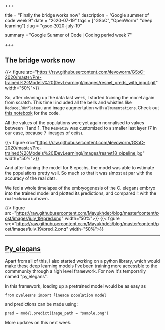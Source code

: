 +++


title = "Finally the bridge works now"
description = "Google summer of code week 9"
date = "2020-07-19"
tags = ["GSoC", "OpenWorm", "deep learning"]
slug = "gsoc-2020-july-19"

summary = "Google Summer of Code | Coding period week 7"


+++

## The bridge works now 

{{< figure src="https://raw.githubusercontent.com/devoworm/GSoC-2020/master/Pre-trained%20Models%20(DevLearning)/images/resnet_preds_with_input.gif" width="50%">}}

So, after cleaning up the data last week, I started training the model again from scratch. This time I included all the bells and whistles like `ReduceLROnPlateau` and image augmentation with `albumentations`. Check out  [this notebook](https://nbviewer.jupyter.org/github/devoworm/GSoC-2020/blob/master/Pre-trained%20Models%20%28DevLearning%29/notebooks/embryo_analysis/video_analysis/estimate_cell_family_population.ipynb) for the code. 

All the values of the populations were yet again normalised to values between -1 and 1. The `ResNet18` was customized to a smaller last layer (7 in our case, because 7 lineages of cells). 


{{< figure src="https://raw.githubusercontent.com/devoworm/GSoC-2020/master/Pre-trained%20Models%20(DevLearning)/images/resnet18_pipeline.jpg" width="50%">}}

And after training the model for 8 epochs, the model was able to estimate the populations pretty well. So much so that it was almost at par with the accuracy of the real data. 

We fed a whole timelapse of the embryogenesis of the C. elegans embryo into the trained model and plotted its predictions, and compared it with the real values as shown:


{{< figure src="https://raw.githubusercontent.com/Mayukhdeb/blog/master/content/post/images/july_19/pred.png" width="50%">}}
{{< figure src="https://raw.githubusercontent.com/Mayukhdeb/blog/master/content/post/images/july_19/pred_2.png" width="50%">}}

---
## [Py_elegans](https://github.com/devoworm/GSoC-2020/tree/master/Pre-trained%20Models%20(DevLearning)/py_elegans)

Apart from all of this, I also started working  on a python library, which would make these deep learning models I've been training more accessible to the commmunity through a high level framework. For now it's temporarily named "py_elegans". 

In this framework, loading up a pretrained model would be as easy as 

`from pyelegans import lineage_population_model`

and predictions can be made using:

`pred = model.predict(image_path = "sample.png")`

More updates on this next week. 